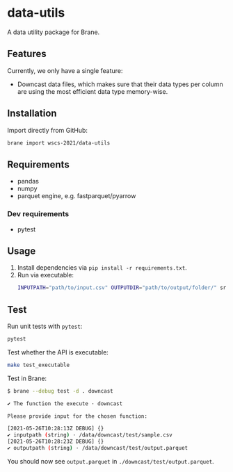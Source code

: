 # data-utils

A data utility package for Brane.

## Features

Currently, we only have a single feature:

-  Downcast data files, which makes sure that their data types per column are using the most efficient data type memory-wise.

## Installation

Import directly from GitHub:

```sh
brane import wscs-2021/data-utils
```

## Requirements

- pandas
- numpy
- parquet engine, e.g. fastparquet/pyarrow

### Dev requirements

- pytest

## Usage

1. Install dependencies via `pip install -r requirements.txt`.
2. Run via executable:
    ```bash
    INPUTPATH="path/to/input.csv" OUTPUTDIR="path/to/output/folder/" src/run.py downcast
    ```

## Test

Run unit tests with `pytest`:

```sh
pytest
```

Test whether the API is executable:

```sh
make test_executable
```

Test in Brane:

```sh
$ brane --debug test -d . downcast

✔ The function the execute · downcast

Please provide input for the chosen function:

[2021-05-26T10:28:13Z DEBUG] {}
✔ inputpath (string) · /data/downcast/test/sample.csv
[2021-05-26T10:28:23Z DEBUG] {}
✔ outputpath (string) · /data/downcast/test/output.parquet
```

You should now see `output.parquet` in `./downcast/test/output.parquet`.
